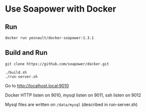 Use Soapower with Docker
======

Run
----
```
docker run yesnault/docker-soapower:1.3.1
```

Build and Run
-----------
```
git clone https://github.com/soapower/docker.git

./build.sh
./run-server.sh
````

Go to http://localhost.local:9010

Docker HTTP listen on 9010, mysql listen on 9011, ssh listen on 9012

Mysql files are written on `/data/mysql` (described in run-server.sh)
